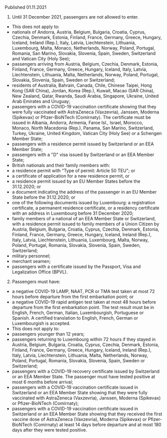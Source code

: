 Published 01.11.2021
1. Until 31 December 2021, passengers are not allowed to enter.
- This does not apply to:
- nationals of Andorra, Austria, Belgium, Bulgaria, Croatia, Cyprus, Czechia, Denmark, Estonia, Finland, France, Germany, Greece, Hungary, Iceland, Ireland (Rep.), Italy, Latvia, Liechtenstein, Lithuania, Luxembourg, Malta, Monaco, Netherlands, Norway, Poland, Portugal, Romania, San Marino, Slovakia, Slovenia, Spain, Sweden, Switzerland and Vatican City (Holy See);
- passengers arriving from Austria, Belgium, Czechia, Denmark, Estonia, Finland, France, Germany, Greece, Hungary, Iceland, Italy, Latvia, Liechtenstein, Lithuania, Malta, Netherlands, Norway, Poland, Portugal, Slovakia, Slovenia, Spain, Sweden or Switzerland;
- residents of Australia, Bahrain, Canada, Chile, Chinese Taipei, Hong Kong (SAR China), Jordan, Korea (Rep.), Kuwait, Macao (SAR China), New Zealand, Qatar, Rwanda, Saudi Arabia, Singapore, Ukraine, United Arab Emirates and Uruguay;
- passengers with a COVID-19 vaccination certificate showing that they were fully vaccinated with AstraZeneca (Vaxzevria), Janssen, Moderna (Spikevax) or Pfizer-BioNTech (Comirnaty). The certificate must be issued in Albania, Andorra, Armenia, Faroe Isl., Israel, Morocco, Monaco, North Macedonia (Rep.), Panama, San Marino, Switzerland, Turkey, Ukraine, United Kingdom, Vatican City (Holy See) or a Schengen Member State;
- passengers with a residence permit issued by Switzerland or an EEA Member State;
- passengers with a "D" visa issued by Switzerland or an EEA Member State;
- British nationals and their family members with:
- a residence permit with “Type of permit: Article 50 TEU"; or
- a certificate of application for a new residence permit, or
- a residence permit issued by an EU Member States before the 31.12.2020; or
- a document indicating the address of the passenger in an EU Member State before the 31.12.2020; or
- one of the following documents issued by Luxembourg: a registration certificate, a permanent residence certificate, or a residency certificate with an address in Luxembourg before 31 December 2020;
- family members of a national of an EEA Member State or Switzerland, with a residence permit issued to family members of a Union Citizen by Austria, Belgium, Bulgaria, Croatia, Cyprus, Czechia, Denmark, Estonia, Finland, France, Germany, Greece, Hungary, Iceland, Ireland (Rep.), Italy, Latvia, Liechtenstein, Lithuania, Luxembourg, Malta, Norway, Poland, Portugal, Romania, Slovakia, Slovenia, Spain, Sweden, Switzerland;
- military personnel;
- merchant seamen;
- passengers with a certificate issued by the Passport, Visa and Legalization Office (BPVL).
2. Passengers must have:
- a negative COVID-19 LAMP, NAAT, PCR or TMA test taken at most 72 hours before departure from the first embarkation point; or
- a negative COVID-19 rapid antigen test taken at most 48 hours before departure from the first embarkation point.
The test result must be in English, French, German, Italian, Luxembourgish, Portuguese or Spanish. A certified translation to English, French, German or Luxembourgish is accepted.
- This does not apply to:
- passengers younger than 12 years;
- passengers returning to Luxembourg within 72 hours if they stayed in Austria, Belgium, Bulgaria, Croatia, Cyprus, Czechia, Denmark, Estonia, Finland, France, Germany, Greece, Hungary, Iceland, Ireland (Rep.), Italy, Latvia, Liechtenstein, Lithuania, Malta, Netherlands, Norway, Poland, Portugal, Romania, Slovakia, Slovenia, Spain, Sweden or Switzerland;
- passengers with a COVID-19 recovery certificate issued by Switzerland or an EEA Member State. The passenger must have tested positive at most 6 months before arrival;
- passengers with a COVID-19 vaccination certificate issued in Switzerland or an EEA Member State showing that they were fully vaccinated with AstraZeneca (Vaxzevria), Janssen, Moderna (Spikevax) or Pfizer-BioNTech (Comirnaty);
- passengers with a COVID-19 vaccination certificate issued in Switzerland or an EEA Member State showing that they received the first vaccine dose of AstraZeneca (Vaxzevria), Moderna (Spikevax) or Pfizer-BioNTech (Comirnaty) at least 14 days before departure and at most 180 days after they were tested positive.